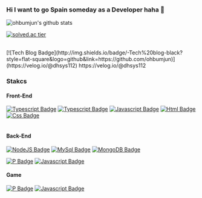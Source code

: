 ### Hi I want to go Spain someday as a Developer haha 👋

<!--
**ohbumjun/ohbumjun** is a ✨ _special_ ✨ repository because its `README.md` (this file) appears on your GitHub profile.

Here are some ideas to get you started:

- 🔭 I’m currently working on ...
- 🌱 I’m currently learning ...
- 👯 I’m looking to collaborate on ...
- 🤔 I’m looking for help with ...
- 💬 Ask me about ...
- 📫 How to reach me: ...
- 😄 Pronouns: ...
- ⚡ Fun fact: ...
-->

![ohbumjun's github stats](https://github-readme-stats.vercel.app/api?username=ohbumjun&show_icons=true)

[![solved.ac tier](http://mazassumnida.wtf/api/generate_badge?boj=dhsys112)](https://solved.ac/dhsys112)

<br/>
[![Tech Blog Badge](http://img.shields.io/badge/-Tech%20blog-black?style=flat-square&logo=github&link=https://github.com/ohbumjun)](https://velog.io/@dhsys112)
https://velog.io/@dhsys112
<br/>

### Stakcs
#### Front-End
[![Typescript Badge](https://img.shields.io/badge/React-blue?style=flat-square&logo=react)](https://www.youtube.com/c/kyleschool)
[![Typescript Badge](https://img.shields.io/badge/Typescript-blue?style=flat-square&logo=typescript)](https://www.youtube.com/c/kyleschool)
[![Javascript Badge](https://img.shields.io/badge/Javascript-yellow?style=flat-square&logo=javascript)](https://www.youtube.com/c/kyleschool)
[![Html Badge](https://img.shields.io/badge/Html5-orange?style=flat-square&logo=Html5)](https://www.youtube.com/c/kyleschool)
[![Css Badge](https://img.shields.io/badge/Css-blue?style=flat-square&logo=Css3)](https://www.youtube.com/c/kyleschool)
<br/>
<br/>
#### Back-End
[![NodeJS Badge](https://img.shields.io/badge/NodeJS-yellow?style=flat-square&logo=node.js)](https://www.youtube.com/c/kyleschool)
[![MySql Badge](https://img.shields.io/badge/MySql-yellow?style=flat-square&logo=MySQL)](https://www.youtube.com/c/kyleschool)
[![MongoDB Badge](https://img.shields.io/badge/MongoDB-yellow?style=flat-square&logo=MongoDB)](https://www.youtube.com/c/kyleschool)

[![P Badge](https://img.shields.io/badge/Javascript-yellow?style=flat-square&logo=javascript&link=https://www.youtube.com/c/kyleschool)](https://www.youtube.com/c/kyleschool)
[![Javascript Badge](https://img.shields.io/badge/Javascript-yellow?style=flat-square&logo=javascript&link=https://www.youtube.com/c/kyleschool)](https://www.youtube.com/c/kyleschool)

#### Game
[![P Badge](https://img.shields.io/badge/Javascript-yellow?style=flat-square&logo=javascript&link=https://www.youtube.com/c/kyleschool)](https://www.youtube.com/c/kyleschool)
[![Javascript Badge](https://img.shields.io/badge/Javascript-yellow?style=flat-square&logo=javascript&link=https://www.youtube.com/c/kyleschool)](https://www.youtube.com/c/kyleschool)
